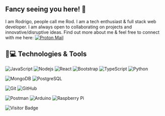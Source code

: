 ## Fancy seeing you here! :wave:

I am Rodrigo, people call me Rod. I am a tech enthusiast & full stack web developer. I am always open to collaborating on projects and innovative/disruptive ideas. Find out more about me & feel free to connect with me here:
[![Proton Mail](https://img.shields.io/badge/-roolgo@protonmail.com-505061?style=flat-square&logo=Protonmail&logoColor=white&link=mailto:roolgo@protonmail.com)](mailto:roolgo@gmail.com)

## 🚀💻 Technologies & Tools

![JavaScript](https://img.shields.io/badge/-JavaScript-black?style=flat-square&logo=javascript)
![Nodejs](https://img.shields.io/badge/-Nodejs-black?style=flat-square&logo=Node.js)
![React](https://img.shields.io/badge/-React-black?style=flat-square&logo=react)
![Bootstrap](https://img.shields.io/badge/-Bootstrap-black?style=flat-square&logo=bootstrap)
![TypeScript](https://img.shields.io/badge/-TypeScript-black?style=flat-square&logo=typescript)
![Python](https://img.shields.io/badge/-Python-black?style=flat-square&logo=Python)

![MongoDB](https://img.shields.io/badge/-MongoDB-black?style=flat-square&logo=mongodb)
![PostgreSQL](https://img.shields.io/badge/-PostgreSQL-black?style=flat-square&logo=postgresql)

![Git](https://img.shields.io/badge/-Git-black?style=flat-square&logo=git)
![GitHub](https://img.shields.io/badge/-GitHub-black?style=flat-square&logo=github)

![Postman](https://img.shields.io/badge/Postman-black?style=flat-square&logo=postman)
![Arduino](https://img.shields.io/badge/Arduino-black?style=flat-square&logo=arduino)
![Raspberry Pi](https://img.shields.io/badge/-Raspberry%20Pi-black?style=flat-square&logo=Raspberry-Pi)



![Visitor Badge](https://visitor-badge.laobi.icu/badge?page_id=roolgo)